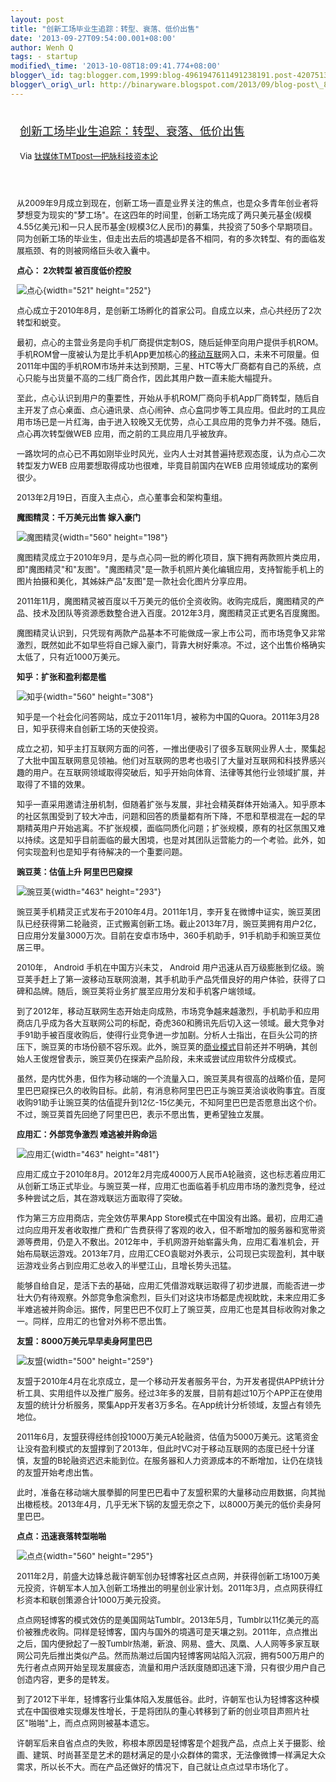 ```yaml
--- 
layout: post 
title: "创新工场毕业生追踪：转型、衰落、低价出售" 
date: '2013-09-27T09:54:00.001+08:00' 
author: Wenh Q
tags: - startup
modified\_time: '2013-10-08T18:09:41.774+08:00' 
blogger\_id: tag:blogger.com,1999:blog-4961947611491238191.post-4207513887227708303
blogger\_orig\_url: http://binaryware.blogspot.com/2013/09/blog-post\_8631.html
---
```

<div style="margin: 10px; padding: 5px;">

<div style="font-size: 18px;">

[创新工场毕业生追踪：转型、衰落、低价出售](http://www.tmtpost.com/67140.html)

</div>

<div style="font-size: 13px;">

Via [钛媒体TMTpost—把脉科技资本论](http://www.tmtpost.com/)

</div>

</div>

<div style="font-size: 13px; padding: 15px 0 10px 10px;">

从2009年9月成立到现在，创新工场一直是业界关注的焦点，也是众多青年创业者将梦想变为现实的"梦工场"。在这四年的时间里，创新工场完成了两只美元基金(规模4.55亿美元)和一只人民币基金(规模3亿人民币)的募集，共投资了50多个早期项目。同为创新工场的毕业生，但走出去后的境遇却是各不相同，有的多次转型、有的面临发展瓶颈、有的则被网络巨头收入囊中。

**点心： 2次转型 被百度低价控股**

![点心](http://www.tmtpost.com/wp-content/uploads/2013/09/138018686585.jpg "点心"){width="521"
height="252"}

点心成立于2010年8月，是创新工场孵化的首家公司。自成立以来，点心共经历了2次转型和蜕变。

最初，点心的主营业务是向手机厂商提供定制OS，随后延伸至向用户提供手机ROM。手机ROM曾一度被认为是比手机App更加核心的[移动互联](http://www.tmtpost.com/tag/mobile-internet "查看 移动互联 中的全部文章")网入口，未来不可限量。但2011年中国的手机ROM市场并未达到预期，三星、HTC等大厂商都有自己的系统，点心只能与出货量不高的二线厂商合作，因此其用户数一直未能大幅提升。

至此，点心认识到用户的重要性，开始从手机ROM厂商向手机App厂商转型，随后自主开发了点心桌面、点心通讯录、点心闹钟、点心盒同步等工具应用。但此时的工具应用市场已是一片红海，由于进入较晚又无优势，点心工具应用的竞争力并不强。随后，点心再次转型做WEB
应用，而之前的工具应用几乎被放弃。

一路坎坷的点心已不再如刚毕业时风光，业内人士对其普遍持悲观态度，认为点心二次转型发力WEB
应用要想取得成功也很难，毕竟目前国内在WEB 应用领域成功的案例很少。

2013年2月19日，百度入主点心，点心董事会和架构重组。



**魔图精灵：千万美元出售 嫁入豪门**

![魔图精灵](http://www.tmtpost.com/wp-content/uploads/2013/09/138018689255-560x198.jpg "魔图精灵"){width="560"
height="198"}

魔图精灵成立于2010年9月，是与点心同一批的孵化项目，旗下拥有两款照片类应用，即"魔图精灵"和"友图"。"魔图精灵"是一款手机照片美化编辑应用，支持智能手机上的图片拍摄和美化，其姊妹产品"友图"是一款社会化图片分享应用。

2011年11月，魔图精灵被百度以千万美元的低价全资收购。收购完成后，魔图精灵的产品、技术及团队等资源悉数整合进入百度。2012年3月，魔图精灵正式更名百度魔图。

魔图精灵认识到，只凭现有两款产品基本不可能做成一家上市公司，而市场竞争又非常激烈，既然如此不如早些将自己嫁入豪门，背靠大树好乘凉。不过，这个出售价格确实太低了，只有近1000万美元。



**知乎：扩张和盈利都是槛**

![知乎](http://www.tmtpost.com/wp-content/uploads/2013/09/138018691917-560x308.jpg "知乎"){width="560"
height="308"}

知乎是一个社会化问答网站，成立于2011年1月，被称为中国的Quora。2011年3月28日，知乎获得来自创新工场的天使投资。

成立之初，知乎主打互联网方面的问答，一推出便吸引了很多互联网业界人士，聚集起了大批中国互联网意见领袖。他们对互联网的思考也吸引了大量对互联网和科技界感兴趣的用户。在互联网领域取得突破后，知乎开始向体育、法律等其他行业领域扩展，并取得了不错的效果。

知乎一直采用邀请注册机制，但随着扩张与发展，非社会精英群体开始涌入。知乎原本的社区氛围受到了较大冲击，问题和回答的质量都有所下降，不愿和草根混在一起的早期精英用户开始逃离。不扩张规模，面临同质化问题；扩张规模，原有的社区氛围又难以持续。这是知乎目前面临的最大困境，也是对其团队运营能力的一个考验。此外，如何实现盈利也是知乎有待解决的一个重要问题。



**豌豆荚：估值上升 阿里巴巴窥探**

![豌豆荚](http://www.tmtpost.com/wp-content/uploads/2013/09/138018694546.png "豌豆荚"){width="463"
height="293"}

豌豆荚手机精灵正式发布于2010年4月。2011年1月，李开复在微博中证实，豌豆荚团队已经获得第二轮融资，正式搬离创新工场。截止2013年7月，豌豆荚拥有用户2亿，日应用分发量3000万次。目前在安卓市场中，360手机助手，91手机助手和豌豆荚位居三甲。

2010年， Android 手机在中国方兴未艾， Android
用户迅速从百万级膨胀到亿级。豌豆荚手赶上了第一波移动互联网浪潮，其手机助手产品凭借良好的用户体验，获得了口碑和品牌。随后，豌豆荚将业务扩展至应用分发和手机客户端领域。

到了2012年，移动互联网生态开始走向成熟，市场竞争越来越激烈，手机助手和应用商店几乎成为各大互联网公司的标配，奇虎360和腾讯先后切入这一领域。最大竞争对手91助手被百度收购后，使得行业竞争进一步加剧。分析人士指出，在巨头公司的挤压下，豌豆荚的市场份额不容乐观。此外，豌豆荚的[商业模式](http://www.tmtpost.com/tag/structure-of-business "查看 商业模式 中的全部文章")目前还并不明确，其创始人王俊煜曾表示，豌豆荚仍在探索产品阶段，未来或尝试应用软件分成模式。

虽然，是内忧外患，但作为移动端的一个流量入口，豌豆荚具有很高的战略价值，是阿里巴巴窥探已久的收购目标。此前，有消息称阿里巴巴正与豌豆荚洽谈收购事宜。百度收购91助手让豌豆荚的估值提升到12亿-15亿美元，不知阿里巴巴是否愿意出这个价。不过，豌豆荚首先回绝了阿里巴巴，表示不愿出售，更希望独立发展。



**应用汇：外部竞争激烈 难逃被并购命运**

![应用汇](http://www.tmtpost.com/wp-content/uploads/2013/09/138018697190.jpg "应用汇"){width="463"
height="481"}

应用汇成立于2010年8月。2012年2月完成4000万人民币A轮融资，这也标志着应用汇从创新工场正式毕业。与豌豆荚一样，应用汇也面临着手机应用市场的激烈竞争，经过多种尝试之后，其在游戏联运方面取得了突破。

作为第三方应用商店，完全效仿苹果App
Store模式在中国没有出路。最初，应用汇通过向应用开发者收取推广费和广告费获得了客观的收入，但不断增加的服务器和宽带资源等费用，仍是入不敷出。2012年中，手机网游开始崭露头角，应用汇看准机会，开始布局联运游戏。2013年7月，应用汇CEO袁聪对外表示，公司现已实现盈利，其中联运游戏业务占到应用汇总收入的半壁江山，且增长势头迅猛。

能够自给自足，是活下去的基础，应用汇凭借游戏联运取得了初步进展，而能否进一步壮大仍有待观察。外部竞争愈演愈烈，巨头们对这块市场都是虎视眈眈，未来应用汇多半难逃被并购命运。据传，阿里巴巴不仅盯上了豌豆荚，应用汇也是其目标收购对象之一。同样，应用汇的也曾对外称不愿出售。



**友盟：8000万美元早早卖身阿里巴巴**

![友盟](http://www.tmtpost.com/wp-content/uploads/2013/09/138018813068.jpg "友盟"){width="500"
height="259"}

<div align="center">

</div>

友盟于2010年4月在北京成立，是一个移动开发者服务平台，为开发者提供APP统计分析工具、实用组件以及推广服务。经过3年多的发展，目前有超过10万个APP正在使用友盟的统计分析服务，聚集App开发者3万多名。在App统计分析领域，友盟占有领先地位。

2011年6月，友盟获得经纬创投1000万美元A轮融资，估值为5000万美元。这笔资金让没有盈利模式的友盟撑到了2013年，但此时VC对于移动互联网的态度已经十分谨慎，友盟的B轮融资迟迟未能到位。在服务器和人力资源成本的不断增加，让仍在烧钱的友盟开始考虑出售。

此时，准备在移动端大展拳脚的阿里巴巴看中了友盟积累的大量移动应用数据，向其抛出橄榄枝。2013年4月，几乎无米下锅的友盟无奈之下，以8000万美元的低价卖身阿里巴巴。



**点点：迅速衰落转型啪啪**

<div align="center">

</div>

<div>

![点点](http://www.tmtpost.com/wp-content/uploads/2013/09/138018815230-560x295.jpg "点点"){width="560"
height="295"}

</div>

2011年2月，前盛大边锋总裁许朝军创办轻博客社区点点网，并获得创新工场100万美元投资，许朝军本人加入创新工场推出的明星创业家计划。2011年3月，点点网获得红杉资本和联创策源合计1000万美元投资。

点点网轻博客的模式效仿的是美国网站Tumblr。2013年5月，Tumblr以11亿美元的高价被雅虎收购。同样是轻博客，国内与国外的境遇可是天壤之别。2011年，点点推出之后，国内便掀起了一股Tumblr热潮，新浪、网易、盛大、凤凰、人人网等多家互联网公司先后推出类似产品。然而热潮过后国内轻博客网站陷入沉寂，拥有500万用户的先行者点点网开始呈现发展疲态，流量和用户活跃度随即迅速下滑，只有很少用户自己创造内容，更多的是转发。

到了2012下半年，轻博客行业集体陷入发展低谷。此时，许朝军也认为轻博客这种模式在中国很难实现爆发性增长，于是将团队的重心转移到了新的创业项目声照片社区"啪啪"上，而点点网则被基本遗忘。

许朝军后来自省点点的失败，称根本原因是轻博客是个超我产品，点点上关于摄影、绘画、建筑、时尚甚至是艺术的题材满足的是小众群体的需求，无法像微博一样满足大众需求，所以长不大。而在产品还做好的情况下，自己就让点点过早市场化了。

</div>
